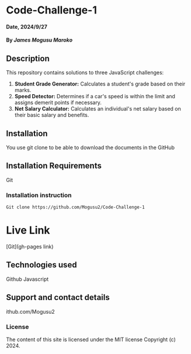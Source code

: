 # Code-Challenge-1

#### Date, 2024/9/27

#### By *James Mogusu Maroko*

## Description
This repository contains solutions to three JavaScript challenges:

1. **Student Grade Generator:** Calculates a student's grade based on their marks.
2. **Speed Detector:** Determines if a car's speed is within the limit and assigns demerit points if necessary.
3. **Net Salary Calculator:** Calculates an individual's net salary based on their basic salary and benefits.


## Installation
You use git clone to be able to download the documents in the GitHub

## Installation Requirements
Git

### Installation instruction
```
Git clone https://github.com/Mogusu2/Code-Challenge-1

```

# Live Link
[Git](gh-pages link)

## Technologies used
Github
Javascript

## Support and contact details
ithub.com/Mogusu2

### License
The content of this site is licensed under the MIT license
Copyright (c) 2024.



















